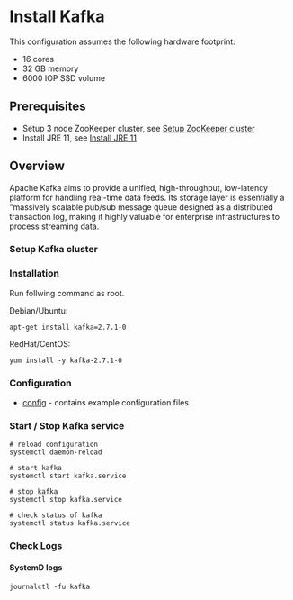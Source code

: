 # Install Kafka

This configuration assumes the following hardware footprint:

- 16 cores
- 32 GB memory
- 6000 IOP SSD volume

## Prerequisites

- Setup 3 node ZooKeeper cluster, see [Setup ZooKeeper cluster](../zookeeper/README.md)
- Install JRE 11, see [Install JRE 11](../instana-jre-11/README.md)

## Overview

Apache Kafka aims to provide a unified, high-throughput, low-latency platform for handling real-time data feeds. Its storage layer is essentially a "massively scalable pub/sub message queue designed as a distributed transaction log, making it highly valuable for enterprise infrastructures to process streaming data.

### Setup Kafka cluster

### Installation

Run follwing command as root.

Debian/Ubuntu:
```
apt-get install kafka=2.7.1-0
```

RedHat/CentOS:
```
yum install -y kafka-2.7.1-0
```

### Configuration

- [config](config) - contains example configuration files

### Start / Stop Kafka service

```
# reload configuration
systemctl daemon-reload

# start kafka
systemctl start kafka.service

# stop kafka
systemctl stop kafka.service

# check status of kafka
systemctl status kafka.service
```

### Check Logs

#### SystemD logs

```
journalctl -fu kafka
```
